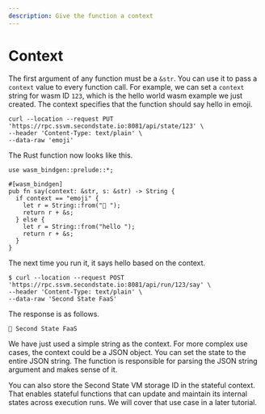 ```yaml
---
description: Give the function a context
---
```


# Context

The first argument of any function must be a `&str`. You can use it to pass a `context` value to every function call. For example, we can set a `context` string for wasm ID `123`, which is the hello world wasm example we just created. The context specifies that the function should say hello in emoji.

```text
curl --location --request PUT 'https://rpc.ssvm.secondstate.io:8081/api/state/123' \
--header 'Content-Type: text/plain' \
--data-raw 'emoji'
```

The Rust function now looks like this.

```text
use wasm_bindgen::prelude::*;

#[wasm_bindgen]
pub fn say(context: &str, s: &str) -> String {
  if context == "emoji" {
    let r = String::from("👋 ");
    return r + &s;
  } else {
    let r = String::from("hello ");
    return r + &s;
  }
}
```

The next time you run it, it says hello based on the context.

```text
$ curl --location --request POST 'https://rpc.ssvm.secondstate.io:8081/api/run/123/say' \
--header 'Content-Type: text/plain' \
--data-raw 'Second State FaaS'
```

The response is as follows.

```text
👋 Second State FaaS
```

We have just used a simple string as the context. For more complex use cases, the context could be a JSON object. You can set the state to the entire JSON string. The function is responsible for parsing the JSON string argument and makes sense of it.

You can also store the Second State VM storage ID in the stateful context. That enables stateful functions that can update and maintain its internal states across execution runs.  We will cover that use case in a later tutorial.



